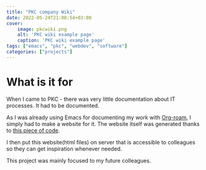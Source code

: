 ```yaml
---
title: "PKC company Wiki"
date: 2022-05-24T21:08:54+03:00
cover:
    image: pkcwiki.png
    alt: 'PKC wiki example page'
    caption: 'PKC wiki example page'
tags: ["emacs", "pkc", "webdev", "software"]
categories: ["projects"]
---
```


# What is it for

When I came to PKC - there was very little documentation about IT
processes. It had to be documented. 

As I was already using Emacs for documenting my work with
[Org-roam](https://www.orgroam.com/), I simply had to make a website
for it. The website itself was generated thanks to [this piece of
code](https://github.com/arvydasg/pkc_wiki). 

I then put this website(html files) on server that is accessible to
colleagues so they can get inspiration whenever needed.

This project was mainly focused to my future colleagues.
